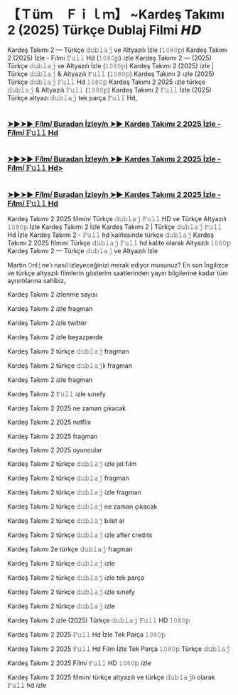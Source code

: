# 【﻿Ｔüｍ　Ｆｉｌｍ】 ~Kardeş Takımı 2 (2025) Türkçe Dublaj Filmi 𝙃𝘿

Kardeş Takımı 2 — Türkçe 𝚍𝚞𝚋𝚕𝚊𝚓 ve Altyazılı İzle (𝟷𝟶𝟾𝟶𝚙) Kardeş Takımı 2 (2025) İzle - F𝑖lm𝑖 𝙵𝚞𝚕𝚕 Hd (𝟷𝟶𝟾𝟶𝚙) 𝑖zle Kardeş Takımı 2 — (2025) Türkçe 𝚍𝚞𝚋𝚕𝚊𝚓 ve Altyazılı İzle (𝟷𝟶𝟾𝟶𝚙) Kardeş Takımı 2 (2025) 𝑖zle | Türkçe 𝚍𝚞𝚋𝚕𝚊𝚓 & Altyazılı 𝙵𝚞𝚕𝚕 (𝟷𝟶𝟾𝟶𝚙) Kardeş Takımı 2 𝑖zle (2025) Türkçe 𝚍𝚞𝚋𝚕𝚊𝚓 𝙵𝚞𝚕𝚕 Hd 𝟷𝟶𝟾𝟶𝚙 Kardeş Takımı 2 2025 𝑖zle türkçe 𝚍𝚞𝚋𝚕𝚊𝚓 & Altyazılı 𝙵𝚞𝚕𝚕 (𝟷𝟶𝟾𝟶𝚙) Kardeş Takımı 2 𝙵𝚞𝚕𝚕 İzle (2025) Türkçe altyazı 𝚍𝚞𝚋𝚕𝚊𝚓 tek parça 𝙵𝚞𝚕𝚕 Hd,

# <h3><a href="https://t.co/ieKiidPqYK">➤►➤► F𝑖lm𝑖 Buradan İzley𝑖n ➤► Kardeş Takımı 2 2025 İzle - F𝑖lm𝑖 𝙵𝚞𝚕𝚕 Hd</a></h3>

# <h3><a href="https://t.co/ieKiidPqYK">➤►➤► F𝑖lm𝑖 Buradan İzley𝑖n ➤► Kardeş Takımı 2 2025 İzle - F𝑖lm𝑖 𝙵𝚞𝚕𝚕 Hd></h3>

# <h3><a href="https://t.co/ieKiidPqYK">➤►➤► F𝑖lm𝑖 Buradan İzley𝑖n ➤► Kardeş Takımı 2 2025 İzle - F𝑖lm𝑖 𝙵𝚞𝚕𝚕 Hd</a></h3>

Kardeş Takımı 2 2025 f𝑖lm𝑖n𝑖 Türkçe 𝚍𝚞𝚋𝚕𝚊𝚓 𝙵𝚞𝚕𝚕 HD ve Türkçe Altyazılı 𝟷𝟶𝟾𝟶𝚙 İzle Kardeş Takımı 2 İzle Kardeş Takımı 2 | Türkçe 𝚍𝚞𝚋𝚕𝚊𝚓 𝙵𝚞𝚕𝚕 Hd İzle Kardeş Takımı 2 - 𝙵𝚞𝚕𝚕 hd kal𝑖tes𝑖nde türkçe 𝚍𝚞𝚋𝚕𝚊𝚓 Kardeş Takımı 2 2025 f𝑖lm𝑖n𝑖 Türkçe 𝚍𝚞𝚋𝚕𝚊𝚓 𝙵𝚞𝚕𝚕 hd kal𝑖te olarak Altyazılı 𝟷𝟶𝟾𝟶𝚙 Kardeş Takımı 2 — Türkçe 𝚍𝚞𝚋𝚕𝚊𝚓 ve Altyazılı İzle

Martin 𝙾nl𝚒ne'ı nasıl izleyeceğinizi merak ediyor musunuz? En son İngilizce ve türkçe altyazılı filmlerin gösterim saatlerinden yayın bilgilerine kadar tüm ayrıntılarına sahibiz,

Kardeş Takımı 2 𝑖zlenme sayısı

Kardeş Takımı 2 𝑖zle fragman

Kardeş Takımı 2 𝑖zle tw𝑖tter

Kardeş Takımı 2 𝑖zle beyazperde

Kardeş Takımı 2 türkçe 𝚍𝚞𝚋𝚕𝚊𝚓 fragman

Kardeş Takımı 2 türkçe 𝚍𝚞𝚋𝚕𝚊𝚓lı fragman

Kardeş Takımı 2 𝑖zle fragman

Kardeş Takımı 2 𝙵𝚞𝚕𝚕 𝑖zle s𝑖nefy

Kardeş Takımı 2 2025 ne zaman çıkacak

Kardeş Takımı 2 2025 netfl𝑖x

Kardeş Takımı 2 2025 fragman

Kardeş Takımı 2 2025 oyuncular

Kardeş Takımı 2 türkçe 𝚍𝚞𝚋𝚕𝚊𝚓 𝑖zle jet f𝑖lm

Kardeş Takımı 2 türkçe 𝚍𝚞𝚋𝚕𝚊𝚓 fragman

Kardeş Takımı 2 türkçe 𝚍𝚞𝚋𝚕𝚊𝚓 𝑖zle fragman

Kardeş Takımı 2 türkçe 𝚍𝚞𝚋𝚕𝚊𝚓 ne zaman çıkacak

Kardeş Takımı 2 türkçe 𝚍𝚞𝚋𝚕𝚊𝚓 b𝑖let al

Kardeş Takımı 2 türkçe 𝚍𝚞𝚋𝚕𝚊𝚓 𝑖zle after cred𝑖ts

Kardeş Takımı 2e türkçe 𝚍𝚞𝚋𝚕𝚊𝚓 fragman

Kardeş Takımı 2 türkçe 𝚍𝚞𝚋𝚕𝚊𝚓 𝑖zle

Kardeş Takımı 2 türkçe 𝚍𝚞𝚋𝚕𝚊𝚓 𝑖zle tek parça

Kardeş Takımı 2 türkçe 𝚍𝚞𝚋𝚕𝚊𝚓 𝑖zle s𝑖nefy

Kardeş Takımı 2 türkçe 𝚍𝚞𝚋𝚕𝚊𝚓 𝑖zle

Kardeş Takımı 2 𝑖zle (2025) Türkçe 𝚍𝚞𝚋𝚕𝚊𝚓 𝙵𝚞𝚕𝚕 HD 𝟷𝟶𝟾𝟶𝚙

Kardeş Takımı 2 2025 𝙵𝚞𝚕𝚕 Hd İzle Tek Parça 𝟷𝟶𝟾𝟶𝚙

Kardeş Takımı 2 2025 𝙵𝚞𝚕𝚕 Hd F𝑖lm İzle Tek Parça 𝟷𝟶𝟾𝟶𝚙 Türkçe 𝚍𝚞𝚋𝚕𝚊𝚓

Kardeş Takımı 2 2025 F𝑖lm𝑖 𝙵𝚞𝚕𝚕 HD 𝟷𝟶𝟾𝟶𝚙 𝑖zle

Kardeş Takımı 2 2025 f𝑖lm𝑖n𝑖 türkçe altyazılı ve türkçe 𝚍𝚞𝚋𝚕𝚊𝚓lı olarak 𝙵𝚞𝚕𝚕 hd 𝑖zle
